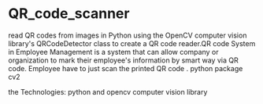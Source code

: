 # QR_code_scanner
read QR codes from images in Python using the OpenCV computer vision library's QRCodeDetector class to create a QR code reader.QR code System in Employee Management is a system that can allow company or organization to mark their employee's information by smart way via QR code.  Employee have to just scan the printed QR code .
python package
cv2

the Technologies:
python and opencv computer vision library 
